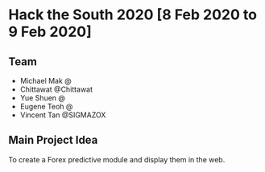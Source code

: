# Hack the South 2020 [8 Feb 2020 to 9 Feb 2020]

## Team
* Michael Mak   @
* Chittawat     @Chittawat
* Yue Shuen     @
* Eugene Teoh   @
* Vincent Tan   @SIGMAZOX

## Main Project Idea
To create a Forex predictive module and display them in the web.
